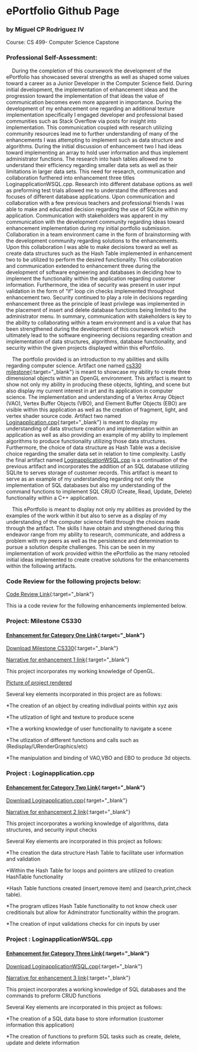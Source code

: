 # ePortfolio Github Page
### by Miguel CP Rodriguez IV 

Course: CS 499- Computer Science Capstone  

### Professional Self-Assessment:

&nbsp;&nbsp;&nbsp;&nbsp;During the completion of this coursework the development of the ePortfolio has  showcased several strengths as well as shaped some values toward a career as a Junior Developer in the Computer Science field. During initial development, the implementation of enhancement ideas and the progression toward the implementation of that ideas the value of communication becomes even more apparent in importance. During the development of my enhancement one regarding an additional texture implementation specifically I engaged developer and professional based communities such as Stack Overflow via posts for insight into implementation. This communication coupled with research utilizing community resources lead me to further understanding of many of the enhancements I was attempting to implement such as data structure and algorithms. During the initial discussion of enhancement two I had ideas toward implementing an array to hold user information and thus implement administrator functions. The research into hash tables allowed me to understand their efficiency regarding smaller data sets as well as their limitations in larger data sets. This need for research, communication and collaboration furthered into enhancement three titles LoginapplicationWSQL.cpp. Research into different database options as well as preforming test trials allowed me to understand the differences and focuses of different database applications. Upon communication and collaboration with a few previous teachers and professional friends I was able to make and educated decision regarding the use of SQLite within my application. Communication with stakeholders was apparent in my communication with the development community regarding ideas toward enhancement implementation during my initial portfolio submission. Collaboration in a team environment came in the form of brainstorming with the development community regarding solutions to the enhancements. Upon this collaboration I was able to make decisions toward as well as create data structures such as the Hash Table implemented in enhancement two to be utilized to perform the desired functionality. This collaboration and communication extended to enhancement three during the development of software engineering and databases in deciding how to implement the functionality within the application regarding customer information. Furthermore, the idea of security was present in user input validation in the form of “if” loop cin checks implemented throughout enhancement two. Security continued to play a role in decisions regarding enhancement three as the principle of least privilege was implemented in the placement of insert and delete database functions being limited to the administrator menu. In summary, communication with stakeholders  is key to the ability to collaborating within a team environment and is a value that has been strengthened during the development of this coursework which ultimately lead to the software engineering decisions regarding creation and implementation of data structures, algorithms, database functionality, and security within the given projects displayed within this ePortfolio.  


&nbsp;&nbsp;&nbsp;&nbsp;The portfolio provided is an introduction to my abilities and skills regarding computer science. Artifact one named [cs330 milestone](https://github.com/migrodri1980/Working-portfolio-/tree/main/milestone%20cs330){:target="_blank"} is meant to showcase my ability to create three dimensional objects within an OpenGL environment. This artifact is meant to show not only my ability in producing these objects, lighting, and scene but also display my current interest in art and its application in computer science. The implementation and understanding of a Vertex Array Object (VAO), Vertex Buffer Objects (VBO), and Element Buffer Objects (EBO) are visible within this application as well as the creation of fragment, light, and vertex shader source code. Artifact two named [Loginapplication.cpp](https://github.com/migrodri1980/Working-portfolio-/blob/main/Loginapplication.cpp){:target="_blank"} is meant to display my understanding of data structure creation and implementation within an application as well as also providing an example of my ability to implement algorithms to produce functionality utilizing those data structures. Furthermore, the choice of data structure as Hash Table was a decisive choice regarding the smaller data set in relation to time complexity. Lastly the final artifact named [LoginapplicationWSQL.cpp](https://github.com/migrodri1980/Working-portfolio-/blob/main/LoginapplicationWSQL.cpp) is a continuation of the previous artifact and incorporates the addition of an SQL database utilizing SQLite to serves storage of customer records. This artifact is meant to serve as an example of my understanding regarding not only the implementation of SQL databases but also my understanding of the command functions to implement SQL CRUD (Create, Read, Update, Delete) functionality within a C++ application.


&nbsp;&nbsp;&nbsp;&nbsp;This ePortfolio is meant to display not only my abilities as provided by the examples of the work within it but also to serve as a display of my understanding of the computer science field through the choices made through the artifact. The skills I have obtain and strengthened during this endeavor range from my ability to research, communicate, and address a problem with my peers as well as the persistence and determination to pursue a solution despite challenges. This can be seen in my implementation of work provided within the ePortfolio as the many retooled initial ideas implemented to create creative solutions for the enhancements within the following artifacts.



### Code Review for the following projects below: 

[Code Review Link](https://youtu.be/L57Ke2MWIyc){:target="_blank"}
  
This ia a code review for the following enhancements implemented below. 
 


### Project: Milestone CS330

#### [Enhancement for Category One Link](https://github.com/migrodri1980/Working-portfolio-/blob/main/milestone%20cs330/ms330.cpp){:target="_blank"}

[Download Milestone CS330](https://raw.githubusercontent.com/migrodri1980/Working-portfolio-/main/milestone%20cs330/ms330.cpp){:target="_blank"}


[Narrative for enhancement 1 link](https://github.com/migrodri1980/Working-portfolio-/blob/f1a1cee7802af6796befa6c1b48e2429b44ac736/Enhancement%201%20Narrative-%20Milestone%20cs330.pdf){:target="_blank"}

This project incorporates my working knowledge of OpenGL.

[Picture of project rendered](https://github.com/migrodri1980/Working-portfolio-/blob/main/Project%20Pictures/ms330%20pic.JPG)

Several key elements incorporated in this project are as follows:


*The creation of an object by creating indivdiual points within xyz axis

*The utlization of light and texture to produce scene 

*The a working knowledge of user functionality to navigate a scene

*The utlization of different functions and calls such as (Redisplay/URenderGraphics/etc)

*The manipulation and binding of VAO,VBO and EBO to produce 3d objects. 


### Project : Loginapplication.cpp

#### [Enhancement for Category Two Link](https://github.com/migrodri1980/Working-portfolio-/blob/main/Loginapplication.cpp){:target="_blank"}

[Download Loginapplication.cpp](https://raw.githubusercontent.com/migrodri1980/Working-portfolio-/main/Loginapplication.cpp){:target="_blank"}


[Narrative for enhancement 2 link](https://github.com/migrodri1980/Working-portfolio-/blob/f1a1cee7802af6796befa6c1b48e2429b44ac736/Enhancement%202%20Narrative-%20Loginapplication%20cpp.pdf){:target="_blank"}

This project incorporates a working knowledge of algorithms, data structures, and security input checks

Several Key elements are incorporated in this project as follows:

*The creation the data structure Hash Table to facilitate user information and validation

*Within the Hash Table for loops and pointers are utilized to creation HashTable functionality

*Hash Table functions created (insert,remove item) and (search,print,check table). 

*The program utlizes Hash Table functionality to not know check user creditionals but 
allow for Adminstrator functionality within the program. 

*The creation of input validations checks for cin inputs by user

### Project : LoginapplicationWSQL.cpp

#### [Enhancement for Category Three Link](https://github.com/migrodri1980/Working-portfolio-/blob/main/LoginapplicationWSQL.cpp){:target="_blank"}

[Download LoginapplicationWSQL.cpp](https://raw.githubusercontent.com/migrodri1980/Working-portfolio-/main/LoginapplicationWSQL.cpp){:target="_blank"}


[Narrative for enhancement 3 link](https://github.com/migrodri1980/Working-portfolio-/blob/f1a1cee7802af6796befa6c1b48e2429b44ac736/Enhancement%203%20Narrative-LoginapplicationWSQL.pdf){:target="_blank"}


This project incorporates a working knowledge of SQL databases and the commands to preform CRUD functions

Several Key elements are incorporated in this project as follows:

*The creation of a SQL data base to store information (customer information this application)

*The creation of functions to preform SQL tasks such as create, delete, update and delete information






















```

